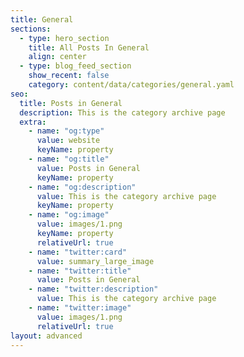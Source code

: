 ```yaml
---
title: General
sections:
  - type: hero_section
    title: All Posts In General
    align: center
  - type: blog_feed_section
    show_recent: false
    category: content/data/categories/general.yaml
seo:
  title: Posts in General
  description: This is the category archive page
  extra:
    - name: "og:type"
      value: website
      keyName: property
    - name: "og:title"
      value: Posts in General
      keyName: property
    - name: "og:description"
      value: This is the category archive page
      keyName: property
    - name: "og:image"
      value: images/1.png
      keyName: property
      relativeUrl: true
    - name: "twitter:card"
      value: summary_large_image
    - name: "twitter:title"
      value: Posts in General
    - name: "twitter:description"
      value: This is the category archive page
    - name: "twitter:image"
      value: images/1.png
      relativeUrl: true
layout: advanced
---
```

